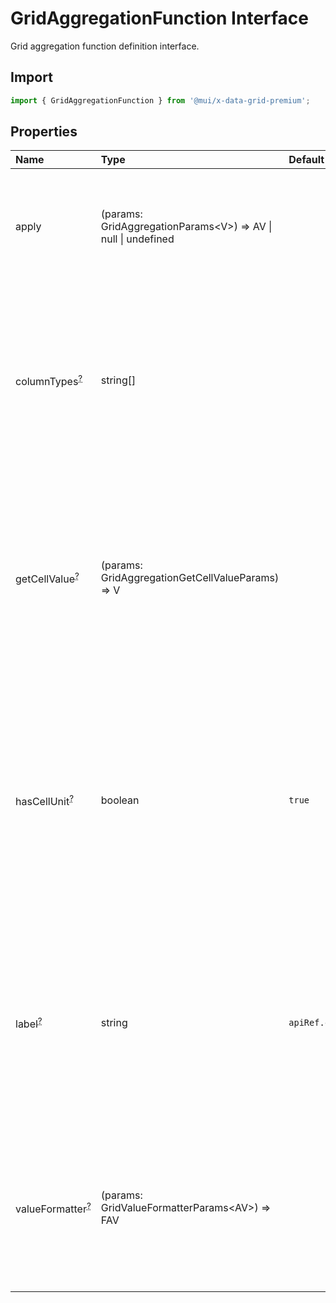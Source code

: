 # GridAggregationFunction Interface

<p class="description">Grid aggregation function definition interface.</p>

## Import

```js
import { GridAggregationFunction } from '@mui/x-data-grid-premium';
```

## Properties

| Name                                                                                                                                                                                                               | Type                                                                                                  | Default                                                                                                       | Description                                                                                                                                                                                |
| :----------------------------------------------------------------------------------------------------------------------------------------------------------------------------------------------------------------- | :---------------------------------------------------------------------------------------------------- | :------------------------------------------------------------------------------------------------------------ | :----------------------------------------------------------------------------------------------------------------------------------------------------------------------------------------- |
| <span class="prop-name">apply [<span class="plan-premium" title="Premium plan"></span>](https://mui.com/x/introduction/licensing/#premium-plan)</span>                                                             | <span class="prop-type">(params: GridAggregationParams&lt;V&gt;) =&gt; AV \| null \| undefined</span> |                                                                                                               | Function that takes the current cell values and generates the aggregated value.                                                                                                            |
| <span class="prop-name optional">columnTypes<sup><abbr title="optional">?</abbr></sup> [<span class="plan-premium" title="Premium plan"></span>](https://mui.com/x/introduction/licensing/#premium-plan)</span>    | <span class="prop-type">string[]</span>                                                               |                                                                                                               | Column types supported by this aggregation function.<br />If not defined, all types are supported (in most cases this property should be defined).                                         |
| <span class="prop-name optional">getCellValue<sup><abbr title="optional">?</abbr></sup> [<span class="plan-premium" title="Premium plan"></span>](https://mui.com/x/introduction/licensing/#premium-plan)</span>   | <span class="prop-type">(params: GridAggregationGetCellValueParams) =&gt; V</span>                    |                                                                                                               | Function that allows to transform the value of the cell passed to the aggregation function applier.<br />Useful for aggregating data from multiple row fields.                             |
| <span class="prop-name optional">hasCellUnit<sup><abbr title="optional">?</abbr></sup> [<span class="plan-premium" title="Premium plan"></span>](https://mui.com/x/introduction/licensing/#premium-plan)</span>    | <span class="prop-type">boolean</span>                                                                | <span class="prop-default">`true`</span>                                                                      | Indicates if the aggregated value have the same unit as the cells used to generate it.<br />It can be used to apply a custom cell renderer only if the aggregated value has the same unit. |
| <span class="prop-name optional">label<sup><abbr title="optional">?</abbr></sup> [<span class="plan-premium" title="Premium plan"></span>](https://mui.com/x/introduction/licensing/#premium-plan)</span>          | <span class="prop-type">string</span>                                                                 | <span class="prop-default">`apiRef.current.getLocaleText('aggregationFunctionLabel{capitalize(name)})`</span> | Label of the aggregation function.<br />Will be used to add a label on the footer of the grouping column when this aggregation function is the only one being used.                        |
| <span class="prop-name optional">valueFormatter<sup><abbr title="optional">?</abbr></sup> [<span class="plan-premium" title="Premium plan"></span>](https://mui.com/x/introduction/licensing/#premium-plan)</span> | <span class="prop-type">(params: GridValueFormatterParams&lt;AV&gt;) =&gt; FAV</span>                 |                                                                                                               | Function that allows to apply a formatter to the aggregated value.<br />If not defined, the grid will use the formatter of the column.                                                     |
